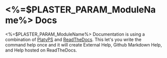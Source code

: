 # <%=$PLASTER_PARAM_ModuleName%> Docs

<%=$PLASTER_PARAM_ModuleName%> Documentation is using a combination of [PlatyPS](https://github.com/PowerShell/platyPS) and [ReadTheDocs](https://readthedocs.org/). This let's you write the command help once and it will create External Help, Github Markdown Help, and Help hosted on ReadTheDocs. 
